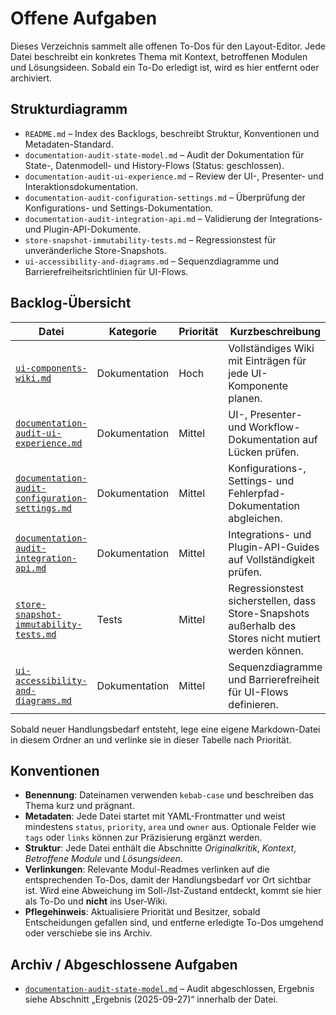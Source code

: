 # Offene Aufgaben

Dieses Verzeichnis sammelt alle offenen To-Dos für den Layout-Editor. Jede Datei beschreibt ein konkretes Thema mit Kontext, betroffenen Modulen und Lösungsideen. Sobald ein To-Do erledigt ist, wird es hier entfernt oder archiviert.

## Strukturdiagramm

- `README.md` – Index des Backlogs, beschreibt Struktur, Konventionen und Metadaten-Standard.
- `documentation-audit-state-model.md` – Audit der Dokumentation für State-, Datenmodell- und History-Flows (Status: geschlossen).
- `documentation-audit-ui-experience.md` – Review der UI-, Presenter- und Interaktionsdokumentation.
- `documentation-audit-configuration-settings.md` – Überprüfung der Konfigurations- und Settings-Dokumentation.
- `documentation-audit-integration-api.md` – Validierung der Integrations- und Plugin-API-Dokumente.
- `store-snapshot-immutability-tests.md` – Regressionstest für unveränderliche Store-Snapshots.
- `ui-accessibility-and-diagrams.md` – Sequenzdiagramme und Barrierefreiheitsrichtlinien für UI-Flows.

## Backlog-Übersicht

| Datei | Kategorie | Priorität | Kurzbeschreibung |
| --- | --- | --- | --- |
| [`ui-components-wiki.md`](ui-components-wiki.md) | Dokumentation | Hoch | Vollständiges Wiki mit Einträgen für jede UI-Komponente planen. |
| [`documentation-audit-ui-experience.md`](documentation-audit-ui-experience.md) | Dokumentation | Mittel | UI-, Presenter- und Workflow-Dokumentation auf Lücken prüfen. |
| [`documentation-audit-configuration-settings.md`](documentation-audit-configuration-settings.md) | Dokumentation | Mittel | Konfigurations-, Settings- und Fehlerpfad-Dokumentation abgleichen. |
| [`documentation-audit-integration-api.md`](documentation-audit-integration-api.md) | Dokumentation | Mittel | Integrations- und Plugin-API-Guides auf Vollständigkeit prüfen. |
| [`store-snapshot-immutability-tests.md`](store-snapshot-immutability-tests.md) | Tests | Mittel | Regressionstest sicherstellen, dass Store-Snapshots außerhalb des Stores nicht mutiert werden können. |
| [`ui-accessibility-and-diagrams.md`](ui-accessibility-and-diagrams.md) | Dokumentation | Mittel | Sequenzdiagramme und Barrierefreiheit für UI-Flows definieren. |

Sobald neuer Handlungsbedarf entsteht, lege eine eigene Markdown-Datei in diesem Ordner an und verlinke sie in dieser Tabelle nach Priorität.

## Konventionen

- **Benennung**: Dateinamen verwenden `kebab-case` und beschreiben das Thema kurz und prägnant.
- **Metadaten**: Jede Datei startet mit YAML-Frontmatter und weist mindestens `status`, `priority`, `area` und `owner` aus. Optionale Felder wie `tags` oder `links` können zur Präzisierung ergänzt werden.
- **Struktur**: Jede Datei enthält die Abschnitte _Originalkritik_, _Kontext_, _Betroffene Module_ und _Lösungsideen_.
- **Verlinkungen**: Relevante Modul-Readmes verlinken auf die entsprechenden To-Dos, damit der Handlungsbedarf vor Ort sichtbar ist. Wird eine Abweichung im Soll-/Ist-Zustand entdeckt, kommt sie hier als To-Do und **nicht** ins User-Wiki.
- **Pflegehinweis**: Aktualisiere Priorität und Besitzer, sobald Entscheidungen gefallen sind, und entferne erledigte To-Dos umgehend oder verschiebe sie ins Archiv.

## Archiv / Abgeschlossene Aufgaben

- [`documentation-audit-state-model.md`](documentation-audit-state-model.md) – Audit abgeschlossen, Ergebnis siehe Abschnitt „Ergebnis (2025-09-27)“ innerhalb der Datei.
